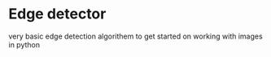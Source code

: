 # Edge detector
very basic edge detection algorithem to get started on working with images in python